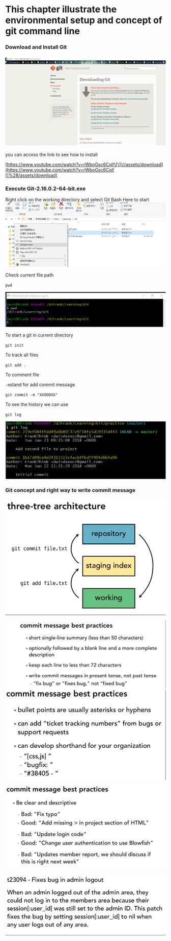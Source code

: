 # This chapter illustrate the environmental setup and concept of git command line



### Download and Install Git

### ![](/assets/gitdownload)

you can access the link to see how to install

[https://www.youtube.com/watch?v=rWboGsc6CqI!\[\]\(/assets/download](https://www.youtube.com/watch?v=rWboGsc6CqI![]%28/assets/download)





### Execute Git-2.16.0.2-64-bit.exe

Right click on the working directory and select Git Bash Here to start![](/assets/OpenGitBash)

Check current file path

`pwd`

![](/assets/import6.png)

To start a git in current directory

`git init`

To track all files

`git add .`

To comment file

`-m`stand for add commit message

`git commit -m "XXOOOXX"`

To see the history we can use

`git log`

![](/assets/gitLog.png)

### Git concept and right way to write commit message

![](/assets/import3.png)

![](/assets/import.png)![](/assets/import2.png)

![](/assets/import4.png)

![](/assets/import5.png)

